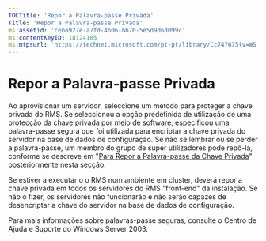```yaml
---
TOCTitle: 'Repor a Palavra-passe Privada'
Title: 'Repor a Palavra-passe Privada'
ms:assetid: 'ceba927e-a7fd-4b06-bb70-5e5d9d6d099c'
ms:contentKeyID: 18124185
ms:mtpsurl: 'https://technet.microsoft.com/pt-pt/library/Cc747675(v=WS.10)'
---
```


Repor a Palavra-passe Privada
=============================

Ao aprovisionar um servidor, seleccione um método para proteger a chave privada do RMS. Se seleccionou a opção predefinida de utilização de uma protecção da chave privada por meio de software, especificou uma palavra-passe segura que foi utilizada para encriptar a chave privada do servidor na base de dados de configuração. Se não se lembrar ou se perder a palavra-passe, um membro do grupo de super utilizadores pode repô-la, conforme se descreve em "[Para Repor a Palavra-passe da Chave Privada](https://technet.microsoft.com/f71df255-fe19-4e07-810e-87309a5e8e88)" posteriormente nesta secção.

Se estiver a executar o o RMS num ambiente em cluster, deverá repor a chave privada em todos os servidores do RMS "front-end" da instalação. Se não o fizer, os servidores não funcionarão e não serão capazes de desencriptar a chave do servidor na base de dados de configuração.

Para mais informações sobre palavras-passe seguras, consulte o Centro de Ajuda e Suporte do Windows Server 2003.
